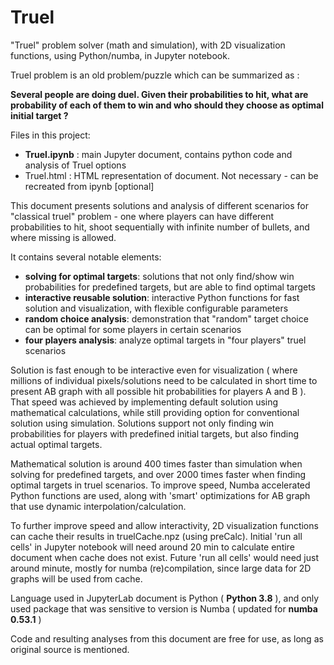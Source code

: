 # Truel
"Truel" problem solver (math and simulation), with 2D visualization functions, using Python/numba, in Jupyter notebook.

Truel problem is an old problem/puzzle which can be summarized as :

**Several people are doing duel. Given their probabilities to hit, what are probability of each of them to win and who should they choose as optimal initial target ?**

Files in this project:
- **Truel.ipynb** : main Jupyter document, contains python code and analysis of Truel options 
- Truel.html : HTML representation of document. Not necessary - can be recreated from ipynb  [optional]

This document presents solutions and analysis of different scenarios for "classical truel" problem - one where players can have different probabilities to hit, shoot sequentially with infinite number of bullets, and where missing is allowed. 

It contains several notable elements:
* **solving for optimal targets**: solutions that not only find/show win probabilities for predefined targets, but are able to find optimal targets
* **interactive reusable solution**: interactive Python functions for fast solution and visualization, with flexible configurable parameters
* **random choice analysis**: demonstration that "random" target choice can be optimal for some players in certain scenarios
* **four players analysis**: analyze optimal targets in "four players" truel scenarios

Solution is fast enough to be interactive even for visualization ( where millions of individual pixels/solutions need to be calculated in short time to present AB graph with all possible hit probabilities for players A and B ). That speed was achieved by implementing default solution using mathematical calculations, while still providing option for conventional solution using simulation. Solutions support not only finding win probabilities for players with predefined initial targets, but also finding actual optimal targets. 

Mathematical solution is around 400 times faster than simulation when solving for predefined targets, and over 2000 times faster when finding optimal targets in truel scenarios. To improve speed, Numba accelerated Python functions are used, along with 'smart' optimizations for AB graph that use dynamic interpolation/calculation. 

To further improve speed and allow interactivity, 2D visualization functions can cache their results in truelCache.npz (using preCalc). Initial 'run all cells' in Jupyter notebook will need around 20 min to calculate entire document when cache does not exist. Future 'run all cells' would need just around minute, mostly for numba (re)compilation, since large data for 2D graphs will be used from cache.


Language used in JupyterLab document is Python ( **Python 3.8** ), and only used package that was sensitive to version is Numba ( updated for **numba 0.53.1** )

Code and resulting analyses from this document are free for use, as long as original source is mentioned.
